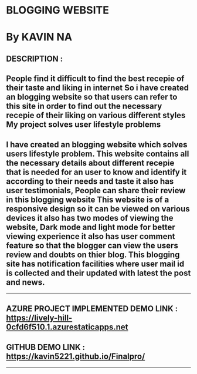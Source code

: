 # BLOGGING WEBSITE 
# By KAVIN NA

## DESCRIPTION :
## People find it difficult to find the best recepie of their taste and liking in internet So i have created an blogging website so that users can refer to this site in order to find out the necessary recepie of their liking on various different styles My project solves user lifestyle problems
   ##                            I have created an blogging website which solves users lifestyle problem. This website contains all the necessary details about different recepie that is needed for an user to know and identify it according to their needs and taste it also has user testimonials, People can share their review in this blogging website This website is of a responsive design so it can be viewed on various devices it also has two modes of viewing the website, Dark mode and light mode for better viewing experience it also has user comment feature so that the blogger can view the users review and doubts on thier blog. This blogging site has notification facilities where user mail id is collected and their updated with latest the post and news.
-------------------------------------------------------------------------------------------------------------
## AZURE PROJECT IMPLEMENTED DEMO LINK :  https://lively-hill-0cfd6f510.1.azurestaticapps.net
## GITHUB DEMO LINK : https://kavin5221.github.io/Finalpro/
-------------------------------------------------------------------------------------------------------------



